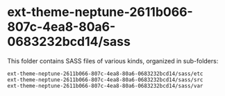 # ext-theme-neptune-2611b066-807c-4ea8-80a6-0683232bcd14/sass

This folder contains SASS files of various kinds, organized in sub-folders:

    ext-theme-neptune-2611b066-807c-4ea8-80a6-0683232bcd14/sass/etc
    ext-theme-neptune-2611b066-807c-4ea8-80a6-0683232bcd14/sass/src
    ext-theme-neptune-2611b066-807c-4ea8-80a6-0683232bcd14/sass/var
